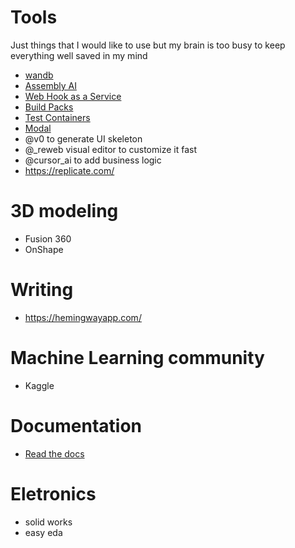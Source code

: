 # Tools

Just things that I would like to use but my brain is too busy to keep everything well saved in my mind

- [wandb](https://wandb.ai/site)
- [Assembly AI](https://www.assemblyai.com/discover/)
- [Web Hook as a Service](https://www.svix.com/)
- [Build Packs](https://buildpacks.io/)
- [Test Containers](https://testcontainers.com)
- [Modal](https://modal.com/)
- @v0 to generate UI skeleton
- @_reweb visual editor to customize it fast
- @cursor_ai to add business logic
- https://replicate.com/

# 3D modeling

- Fusion 360
- OnShape

# Writing

- https://hemingwayapp.com/

# Machine Learning community

- Kaggle

# Documentation

- [Read the docs](https://about.readthedocs.com/)

# Eletronics

- solid works
- easy eda
